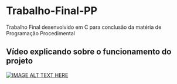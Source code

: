 # Trabalho-Final-PP
Trabalho Final desenvolvido em C para conclusão da matéria de Programação Procedimental

## Vídeo explicando sobre o funcionamento do projeto
[![IMAGE ALT TEXT HERE](https://img.youtube.com/vi/vMB-_6FLtl4/0.jpg)](https://youtu.be/vMB-_6FLtl4)
